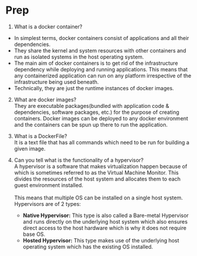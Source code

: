 # Prep

1. What is a docker container?
* In simplest terms, docker containers consist of applications and all their dependencies.
* They share the kernel and system resources with other containers and run as isolated systems in the host operating system.
* The main aim of docker containers is to get rid of the infrastructure dependency while deploying and running applications. This means that any containerized application can run on any platform irrespective of the infrastructure being used beneath.
* Technically, they are just the runtime instances of docker images.
  
2. What are docker images?
<br>They are executable packages(bundled with application code & dependencies, software packages, etc.) for the purpose of creating containers. Docker images can be deployed to any docker environment and the containers can be spun up there to run the application.

3. What is a DockerFile?
<br>It is a text file that has all commands which need to be run for building a given image.

4. Can you tell what is the functionality of a hypervisor?
<br>A hypervisor is a software that makes virtualization happen because of which is sometimes referred to as the Virtual Machine Monitor. This divides the resources of the host system and allocates them to each guest environment installed.<br><br>This means that multiple OS can be installed on a single host system. Hypervisors are of 2 types:
    * **Native Hypervisor:** This type is also called a Bare-metal Hypervisor and runs directly on the underlying host system which also ensures direct access to the host hardware which is why it does not require base OS.
    *  **Hosted Hypervisor:** This type makes use of the underlying host operating system which has the existing OS installed.
